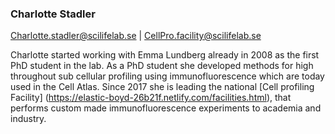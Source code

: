 ### Charlotte Stadler
Charlotte.stadler@scilifelab.se | CellPro.facility@scilifelab.se

Charlotte started working with Emma Lundberg already in 2008 as the first PhD student in the lab. As a PhD student she developed methods for high throughout sub cellular profiling using immunofluorescence which are today used in the Cell Atlas. Since 2017 she is leading the national [Cell profiling Facility] (https://elastic-boyd-26b21f.netlify.com/facilities.html), that performs custom made immunofluorescence experiments to academia and industry. 


